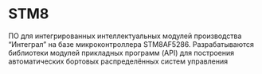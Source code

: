 # STM8
ПО для интегрированных интеллектуальных модулей производства “Интеграл” на базе микроконтроллера STM8AF5286. Разрабатываются библиотеки модулей прикладных программ (API) для построения автоматических бортовых распределённых систем управления
